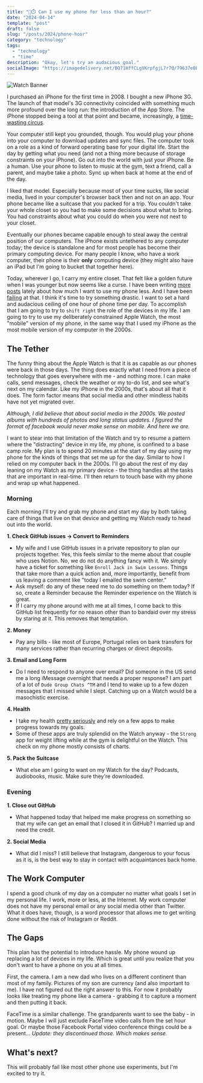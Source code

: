 ```yaml
---
title: "📴⏱️ Can I use my phone for less than an hour?"
date: "2024-04-14"
template: "post"
draft: false
slug: "/posts/2024/phone-hour"
category: "technology"
tags:
  - "technology"
  - "time"
description: "Okay, let's try an audacious goal."
socialImage: "https://imagedelivery.net/BO71HffCLgVKrpfgjL7r7Q/79637e0b-0cb0-4e21-4784-401ed37a0f00/public"
---
```


![Watch Banner](https://imagedelivery.net/BO71HffCLgVKrpfgjL7r7Q/79637e0b-0cb0-4e21-4784-401ed37a0f00/public)

I purchased an iPhone for the first time in 2008. I bought a new iPhone 3G. The launch of that model's 3G connectivity coincided with something much more profound over the long run: the introduction of the App Store. The iPhone stopped being a tool at that point and became, increasingly, a [time-wasting circus](https://blog.samrhea.com/posts/2023/phone-tool).

Your computer still kept you grounded, though. You would plug your phone into your computer to download updates and sync files. The computer took on a role as a kind of forward operating base for your digital life. Start the day by getting what you need (and not a thing more because of storage constraints on your iPhone). Go out into the world with just your iPhone. Be a human. Use your phone to listen to music at the gym, text a friend, call a parent, and maybe take a photo. Sync up when back at home at the end of the day.

I liked that model. Especially because most of your time sucks, like social media, lived in your computer's browser back then and not on an app. Your phone became like a suitcase that you packed for a trip. You couldn't take your whole closet so you had to make some decisions about what to bring. You had constraints about what you could do when you were not next to your closet.

Eventually our phones became capable enough to steal away the central position of our computers. The iPhone exists untethered to any computer today; the device is standalone and for most people has become their primary computing device. For many people I know, who have a work computer, their phone is their **only** computing device (they might also have an iPad but I'm going to bucket that together here).

Today, wherever I go, I carry my entire closet. That felt like a golden future when I was younger but now seems like a curse. I have been writing [more](https://blog.samrhea.com/posts/2023/phone-tool) [posts](https://blog.samrhea.com/posts/2024/apple-mechanical-watch) lately about how much I want to use my phone less. And I have been [failing](https://blog.samrhea.com/posts/2024/naps-and-junk-food) at that. I think it's time to try something drastic. I want to set a hard and audacious ceiling of one hour of phone time per day. To accomplish that I am going to try to `shift right` the role of the devices in my life. I am going to try to use my deliberately constrained Apple Watch, the most "mobile" version of my phone, in the same way that I used my iPhone as the most mobile version of my computer in the 2000s.

## The Tether

The funny thing about the Apple Watch is that it is as capable as our phones were back in those days. The thing does exactly what I need from a piece of technology that goes everywhere with me - and nothing more. I can make calls, send messages, check the weather or my to-do list, and see what's next on my calendar. Like my iPhone in the 2000s, that's about all that it does. The form factor means that social media and other mindless habits have not yet migrated over.

_Although, I did believe that about social media in the 2000s. We posted albums with hundreds of photos and long status updates. I figured the format of facebook would never make sense on mobile. And here we are._

I want to stear into that limitation of the Watch and try to resume a pattern where the "distracting" device in my life, my phone, is confined to a base camp role. My plan is to spend 20 minutes at the start of my day using my phone for the kinds of things that set me up for the day. Similar to how I relied on my computer back in the 2000s. I'll go about the rest of my day leaning on my Watch as my primary device - the thing handles all the tasks that are important in real-time. I'll then return to touch base with my phone and wrap up what happened.

### Morning

Each morning I'll try and grab my phone and start my day by both taking care of things that live on that device and getting my Watch ready to head out into the world.

**1. Check GitHub issues -> Convert to Reminders**
* My wife and I use GitHub issues in a private repository to plan our projects together. Yes, this feels similar to the meme about that couple who uses Notion. No, we do not do anything fancy with it. We simply have a ticket for something like `Enroll Jack in Swim Lessons`. Things that take more than a quick action and, more importantly, benefit from us leaving a comment like "today I emailed the swim center."
* Ask myself: do any of these need me to do something on them today? If so, create a Reminder because the Reminder experience on the Watch is great.
* If I carry my phone around with me at all times, I come back to this GitHub list frequently for no reason other than to bandaid over my stress by staring at it. This removes that temptation.

**2. Money**
* Pay any bills - like most of Europe, Portugal relies on bank transfers for many services rather than recurring charges or direct deposits.

**3. Email and Long Form**
* Do I need to respond to anyone over email? Did someone in the US send me a long iMessage overnight that needs a proper response? I am part of a lot of `Dude Group Chats ^TM` and I tend to wake up to a few dozen messages that I missed while I slept. Catching up on a Watch would be a masochistic exercise.

**4. Health**
* I take my health [pretty seriously](https://blog.samrhea.com/posts/2024/nebuchadnezzar) and rely on a few apps to make progress towards my goals.
* Some of these apps are truly splendid on the Watch anyway - the `Strong` app for weight lifting while at the gym is delightful on the Watch. This check on my phone mostly consists of charts.

**5. Pack the Suitcase**
* What else am I going to want on my Watch for the day? Podcasts, audiobooks, music. Make sure they're downloaded.

### Evening

**1. Close out GitHub**
* What happened today that helped me make progress on something so that my wife can get an email that I closed it in GitHub? I married up and need the credit.

**2. Social Media**
* What did I miss? I still believe that Instagram, dangerous to your focus as it is, is the best way to stay in contact with acquaintances back home.

## The Work Computer

I spend a good chunk of my day on a computer no matter what goals I set in my personal life. I work, more or less, at the Internet. My work computer does not have my personal email or any social media other than Twitter. What it does have, though, is a word processor that allows me to get writing done without the risk of Instagram or Reddit.

## The Gaps

This plan has the potential to introduce hassle. My phone wound up replacing a lot of devices in my life. Which is great until you realize that you don't want to have a phone on you at all times.

First, the camera. I am a new dad who lives on a different continent than most of my family. Pictures of my son are currency (and also important to me). I have not figured out the right answer to this. For now it probably looks like treating my phone like a camera - grabbing it to capture a moment and then putting it back.

FaceTime is a similar challenge. The grandparents want to see the baby - in motion. Maybe I will just exclude FaceTime video calls from the set hour goal. Or maybe those Facebook Portal video conference things could be a present... _Update: they discontinued those. Which makes sense._

## What's next?

This will probably fail like most other phone use experiments, but I'm excited to try it.
